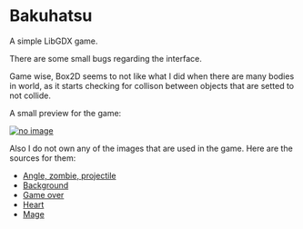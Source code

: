 # Bakuhatsu
A simple LibGDX game.

There are some small bugs regarding the interface. 

Game wise, Box2D seems to not like what I did when there are many bodies in world, as it starts checking for collison between objects that are setted to not collide.

A small preview for the game:

[![no image](https://github.com/ldcx1/Bakuhatsu/blob/master/preview.gif)](https://youtu.be/qj26u9iDHHE)

Also I do not own any of the images that are used in the game.
Here are the sources for them:
* [Angle, zombie, projectile](https://assetstore.unity.com/packages/2d/characters/gothicvania-church-pack-147117)
* [Background](https://forum.hellroom.ru/index.php?topic=20110.0)
* [Game over](https://pngimg.com/download/83360)
* [Heart](https://pixabay.com/illustrations/pixel-heart-heart-pixel-symbol-red-2779422/)
* [Mage](https://assetstore.unity.com/packages/2d/characters/evil-wizard-168007)


